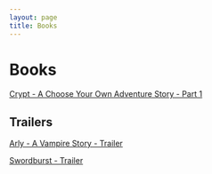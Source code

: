 ```yaml
---
layout: page
title: Books
---
```


<h1>Books</h1>
<p><a href = "https://drive.google.com/open?id=1fooP9XHNEVf4iSs_2RZY6f9rseR68keo8B9W1-rS5IA">Crypt - A Choose Your Own Adventure Story - Part 1</a></p>

<h2>Trailers </h2>
<p><a href = "https://samuraiowl.github.io/arly-trailer">Arly - A Vampire Story - Trailer</a></p>
<p><a href = "https://samuraiowl.github.io/swordburst-trailer">Swordburst - Trailer </a></p>

